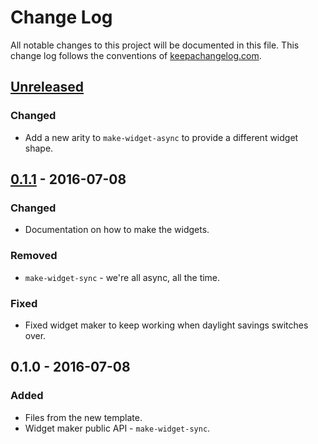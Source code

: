 # Change Log
All notable changes to this project will be documented in this file. This change log follows the conventions of [keepachangelog.com](http://keepachangelog.com/).

## [Unreleased][unreleased]
### Changed
- Add a new arity to `make-widget-async` to provide a different widget shape.

## [0.1.1] - 2016-07-08
### Changed
- Documentation on how to make the widgets.

### Removed
- `make-widget-sync` - we're all async, all the time.

### Fixed
- Fixed widget maker to keep working when daylight savings switches over.

## 0.1.0 - 2016-07-08
### Added
- Files from the new template.
- Widget maker public API - `make-widget-sync`.

[unreleased]: https://github.com/your-name/bestdishes/compare/0.1.1...HEAD
[0.1.1]: https://github.com/your-name/bestdishes/compare/0.1.0...0.1.1
